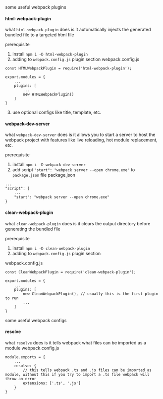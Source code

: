 some useful webpack plugins
#### html-webpack-plugin
what `html-webpack-plugin` does is it automatically injects the generated bundled file to a targeted html file

prerequisite
1. install `npm i -D html-webpack-plugin`
2. adding to `webpack.config.js` plugin section
webpack.config.js
```
const HTMLWebpackPlugin = require('html-webpack-plugin');

export.modules = {
    ...
    plugins: [
        ...
        new HTMLWebpackPlugin()
    ]
}
```
3. use optional configs like title, template, etc.

#### webpack-dev-server
what `webpack-dev-server` does is it allows you to start a server to host the webpack project with features like live reloading, hot module replacement, etc.

prerequisite
1. install `npm i -D webpack-dev-server`
2. add script `"start": "webpack server --open chrome.exe"` to `package.json` file
package.json
```
...
"script": {
    ...
    "start": "webpack server --open chrome.exe"
}
```

#### clean-webpack-plugin
what `clean-webpack-plugin` does is it clears the output directory before generating the bundled file

prerequisite
1. install `npm i -D clean-webpack-plugin`
2. adding to `webpack.config.js` plugin section

webpack.config.js
```
const CleanWebpackPlugin = require('clean-webpack-plugin');

export.modules = {
    ...
    plugins: [
        new CleanWebpackPlugin(), // usually this is the first plugin to run
        ...
    ]   
}
```

some useful webpack configs
#### resolve
what `resolve` does is it tells webpack what files can be imported as a module
webpack.config.js
```
module.exports = {
    ...
    resolve: {
        // this tells webpack .ts and .js files can be imported as module, without this if you try to import a .ts file webpack will throw an error
        extensions: ['.ts', '.js']
    }
}
```
